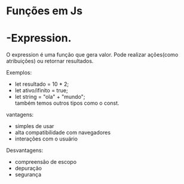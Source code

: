 # Funções em Js

# -Expression.

O expression é uma função que gera valor. Pode realizar ações(como atribuições) ou retornar resultados.

Exemplos:

- let resultado = 10 * 2;
- let ativo/ifinito = true;
- let string = "ola" + "mundo";<br/>
também temos outros tipos como o const.

vantagens: 

- simples de usar
- alta compatibilidade com navegadores
- interações com o usuário

Desvantagens:

- compreensão de escopo
- depuração
- segurança
